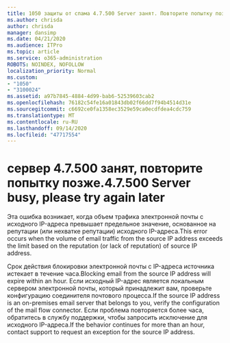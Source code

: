 ```yaml
---
title: 1050 защиты от спама 4.7.500 Server занят. Повторите попытку позже [XXX.XXX.XXX.XXX].
ms.author: chrisda
author: chrisda
manager: dansimp
ms.date: 04/21/2020
ms.audience: ITPro
ms.topic: article
ms.service: o365-administration
ROBOTS: NOINDEX, NOFOLLOW
localization_priority: Normal
ms.custom:
- "1050"
- "3100024"
ms.assetid: a97b7845-4884-4d99-bab6-52539603cab2
ms.openlocfilehash: 76182c54fe16a01843db02f66dd7f94b4514d31e
ms.sourcegitcommit: c6692ce0fa1358ec3529e59ca0ecdfdea4cdc759
ms.translationtype: MT
ms.contentlocale: ru-RU
ms.lasthandoff: 09/14/2020
ms.locfileid: "47717554"
---
```

# <a name="47500-server-busy-please-try-again-later"></a><span data-ttu-id="13cb2-103">сервер 4.7.500 занят, повторите попытку позже.</span><span class="sxs-lookup"><span data-stu-id="13cb2-103">4.7.500 Server busy, please try again later</span></span>

<span data-ttu-id="13cb2-104">Эта ошибка возникает, когда объем трафика электронной почты с исходного IP-адреса превышает предельное значение, основанное на репутации (или нехватке репутации) исходного IP-адреса.</span><span class="sxs-lookup"><span data-stu-id="13cb2-104">This error occurs when the volume of email traffic from the source IP address exceeds the limit based on the reputation (or lack of reputation) of source IP address.</span></span>

<span data-ttu-id="13cb2-105">Срок действия блокировки электронной почты с IP-адреса источника истекает в течение часа.</span><span class="sxs-lookup"><span data-stu-id="13cb2-105">Blocking email from the source IP address will expire within an hour.</span></span> <span data-ttu-id="13cb2-106">Если исходный IP-адрес является локальным сервером электронной почты, который принадлежит вам, проверьте конфигурацию соединителя почтового процесса.</span><span class="sxs-lookup"><span data-stu-id="13cb2-106">If the source IP address is an on-premises email server that belongs to you, verify the configuration of the mail flow connector.</span></span> <span data-ttu-id="13cb2-107">Если проблема повторяется более часа, обратитесь в службу поддержки, чтобы запросить исключение для исходного IP-адреса.</span><span class="sxs-lookup"><span data-stu-id="13cb2-107">If the behavior continues for more than an hour, contact support to request an exception for the source IP address.</span></span>

